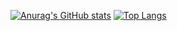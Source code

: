 [![Anurag's GitHub stats](https://github-readme-stats.vercel.app/api?username=zeronacer)](https://github.com/anuraghazra/github-readme-stats)
[![Top Langs](https://github-readme-stats.vercel.app/api/top-langs/?username=zeronacer&layout=compact)](https://github.com/anuraghazra/github-readme-stats)
